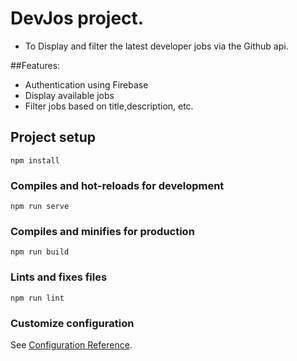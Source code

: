 # DevJos project.
- To Display and filter the latest developer jobs via the Github api.

##Features:
- Authentication using Firebase
- Display available jobs
- Filter jobs based on title,description, etc.

## Project setup
```
npm install
```

### Compiles and hot-reloads for development
```
npm run serve
```

### Compiles and minifies for production
```
npm run build
```

### Lints and fixes files
```
npm run lint
```

### Customize configuration
See [Configuration Reference](https://cli.vuejs.org/config/).
